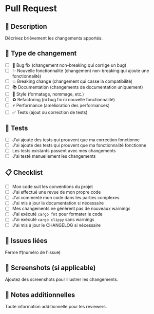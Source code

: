 # Pull Request

## 📝 Description

Décrivez brièvement les changements apportés.

## 🎯 Type de changement

- [ ] 🐛 Bug fix (changement non-breaking qui corrige un bug)
- [ ] ✨ Nouvelle fonctionnalité (changement non-breaking qui ajoute une fonctionnalité)
- [ ] 💥 Breaking change (changement qui casse la compatibilité)
- [ ] 📚 Documentation (changements de documentation uniquement)
- [ ] 🎨 Style (formatage, nommage, etc.)
- [ ] ♻️ Refactoring (ni bug fix ni nouvelle fonctionnalité)
- [ ] ⚡ Performance (amélioration des performances)
- [ ] ✅ Tests (ajout ou correction de tests)

## 🧪 Tests

- [ ] J'ai ajouté des tests qui prouvent que ma correction fonctionne
- [ ] J'ai ajouté des tests qui prouvent que ma fonctionnalité fonctionne
- [ ] Les tests existants passent avec mes changements
- [ ] J'ai testé manuellement les changements

## 📋 Checklist

- [ ] Mon code suit les conventions du projet
- [ ] J'ai effectué une revue de mon propre code
- [ ] J'ai commenté mon code dans les parties complexes
- [ ] J'ai mis à jour la documentation si nécessaire
- [ ] Mes changements ne génèrent pas de nouveaux warnings
- [ ] J'ai exécuté `cargo fmt` pour formater le code
- [ ] J'ai exécuté `cargo clippy` sans warnings
- [ ] J'ai mis à jour le CHANGELOG si nécessaire

## 🔗 Issues liées

Ferme #(numéro de l'issue)

## 📸 Screenshots (si applicable)

Ajoutez des screenshots pour illustrer les changements.

## 📝 Notes additionnelles

Toute information additionnelle pour les reviewers.
